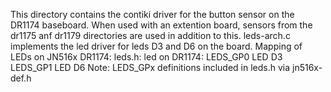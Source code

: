 This directory contains the contiki driver for the button sensor on the DR1174 baseboard.
When used with an extention board, sensors from the dr1175 anf dr1179 directories are used in addition to this.
leds-arch.c implements the led driver for leds D3 and D6 on the board.
Mapping of LEDs on JN516x DR1174:
    leds.h:          led on DR1174:
    LEDS_GP0        LED D3
    LEDS_GP1        LED D6
Note: LEDS_GPx definitions included in leds.h via jn516x-def.h
